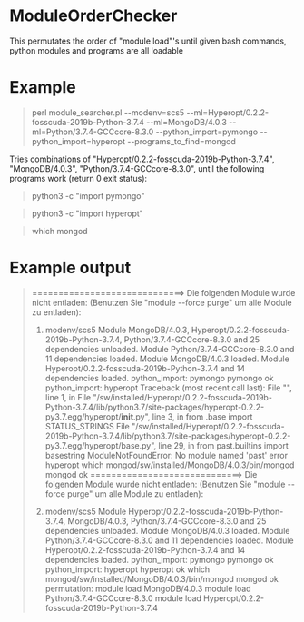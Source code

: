 # ModuleOrderChecker
This permutates the order of "module load"'s until given bash commands, python modules and programs are all loadable

# Example

> perl module_searcher.pl --modenv=scs5 --ml=Hyperopt/0.2.2-fosscuda-2019b-Python-3.7.4 --ml=MongoDB/4.0.3 --ml=Python/3.7.4-GCCcore-8.3.0 --python_import=pymongo --python_import=hyperopt --programs_to_find=mongod

Tries combinations of "Hyperopt/0.2.2-fosscuda-2019b-Python-3.7.4", "MongoDB/4.0.3", "Python/3.7.4-GCCcore-8.3.0", until the following programs work (return 0 exit status):

> python3 -c "import pymongo"

> python3 -c "import hyperopt"

> which mongod

# Example output

>=============================>
>Die folgenden Module wurde nicht entladen:
>  (Benutzen Sie "module --force purge" um alle Module zu entladen):
>
>  1) modenv/scs5
>Module MongoDB/4.0.3, Hyperopt/0.2.2-fosscuda-2019b-Python-3.7.4, Python/3.7.4-GCCcore-8.3.0 and 25 dependencies unloaded.
>Module Python/3.7.4-GCCcore-8.3.0 and 11 dependencies loaded.
>Module MongoDB/4.0.3 loaded.
>Module Hyperopt/0.2.2-fosscuda-2019b-Python-3.7.4 and 14 dependencies loaded.
>python_import: pymongo
>pymongo ok
>python_import: hyperopt
>Traceback (most recent call last):
>  File "<string>", line 1, in <module>
>  File "/sw/installed/Hyperopt/0.2.2-fosscuda-2019b-Python-3.7.4/lib/python3.7/site-packages/hyperopt-0.2.2-py3.7.egg/hyperopt/__init__.py", line 3, in <module>
>    from .base import STATUS_STRINGS
>  File "/sw/installed/Hyperopt/0.2.2-fosscuda-2019b-Python-3.7.4/lib/python3.7/site-packages/hyperopt-0.2.2-py3.7.egg/hyperopt/base.py", line 29, in <module>
>    from past.builtins import basestring
>ModuleNotFoundError: No module named 'past'
>error hyperopt
>which mongod/sw/installed/MongoDB/4.0.3/bin/mongod
>mongod ok
>=============================>
>Die folgenden Module wurde nicht entladen:
>  (Benutzen Sie "module --force purge" um alle Module zu entladen):
>
>  1) modenv/scs5
>Module Hyperopt/0.2.2-fosscuda-2019b-Python-3.7.4, MongoDB/4.0.3, Python/3.7.4-GCCcore-8.3.0 and 25 dependencies unloaded.
>Module MongoDB/4.0.3 loaded.
>Module Python/3.7.4-GCCcore-8.3.0 and 11 dependencies loaded.
>Module Hyperopt/0.2.2-fosscuda-2019b-Python-3.7.4 and 14 dependencies loaded.
>python_import: pymongo
>pymongo ok
>python_import: hyperopt
>hyperopt ok
>which mongod/sw/installed/MongoDB/4.0.3/bin/mongod
>mongod ok
>permutation:
>module load MongoDB/4.0.3
>module load Python/3.7.4-GCCcore-8.3.0
>module load Hyperopt/0.2.2-fosscuda-2019b-Python-3.7.4

